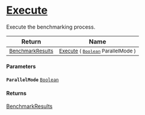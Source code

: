 # [Execute](./VerifierBenchmark-100663384.md)

Execute the benchmarking process.

| Return | Name | 
| --- | --- | 
| <sub>[BenchmarkResults](./../BenchmarkResults.md)</sub>| <sub>[Execute](./VerifierBenchmark-100663384.md) ( [`Boolean`](https://docs.microsoft.com/en-us/dotnet/api/System.Boolean) ParallelMode )</sub>| <br>


#### Parameters
**`ParallelMode`**  [`Boolean`](https://docs.microsoft.com/en-us/dotnet/api/System.Boolean)<br>
#### Returns
[BenchmarkResults](./../BenchmarkResults.md)
